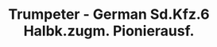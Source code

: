 ---
layout: product
title: "Trumpeter - German Sd.Kfz.6 Halbk.zugm. Pionierausf."
price: "TBA" 
desc: "N/A"
img_path: "/assets/img/TRU05530.jpg"
brand: "N/A"
available: false
special_offer: false
new: false
soon: false
cat: "010000"
subcat: "013400"
subsubcat: "0N/A"
sifra: "TRU05530"
---